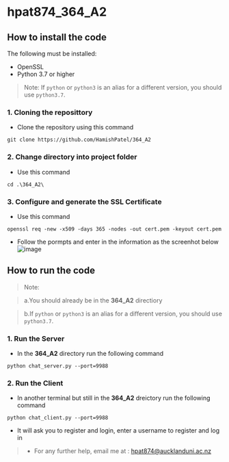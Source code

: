 # hpat874_364_A2

## How to install the code

The following must be installed:
- OpenSSL
- Python 3.7 or higher
> Note:
> If ```python``` or ```python3``` is an alias for a different version, you should use ```python3.7```.

### 1. Cloning the reposittory
- Clone the repository using this command
```
git clone https://github.com/HamishPatel/364_A2
```
### 2. Change directory into project folder
- Use this command
```
cd .\364_A2\
```
### 3. Configure and generate the SSL Certificate
- Use this command
```
openssl req -new -x509 -days 365 -nodes -out cert.pem -keyout cert.pem
```
- Follow the pormpts and enter in the information as the screenhot below
![image](https://github.com/user-attachments/assets/dfeec521-971b-48c8-9144-533c802d9bc9)

## How to run the code
> Note:

>a.You should already be in the **364_A2** directiory

>b.If ```python``` or ```python3``` is an alias for a different version, you should use ```python3.7```.

### 1. Run the Server
- In the **364_A2** directory run the following command
```
python chat_server.py --port=9988
```

### 2. Run the Client
- In another terminal but still in the **364_A2** dreictory run the following command
```
python chat_client.py --port=9988
```
- It will ask you to register and login, enter a username to register and log in


>* For any further help, email me at : hpat874@aucklanduni.ac.nz




